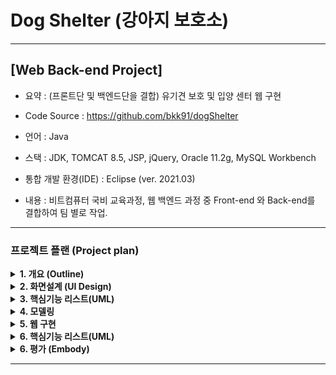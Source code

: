 
# Dog Shelter (강아지 보호소)
---
## [Web Back-end Project] 

- 요약 : (프론트단 및 백엔드단을 결합) 유기견 보호 및 입양 센터 웹 구현

- Code Source : https://github.com/bkk91/dogShelter

- 언어 : Java

- 스택 : JDK, TOMCAT 8.5, JSP, jQuery, Oracle 11.2g, MySQL Workbench

- 통합 개발 환경(IDE) : Eclipse (ver. 2021.03)

- 내용 : 비트컴퓨터 국비 교육과정, 웹 백엔드 과정 중 Front-end 와 Back-end를 결합하여 팀 별로 작업.

---
### 프로젝트 플랜 (Project plan)


<details>
<summary> <b> 1. 개요 (Outline) </b> </summary>
<div markdown="1">
 
- 주제 : DB와 프론트의 유기적인 연동을 위하여 접근성 용이하며 데이터를 관리하기 쉬운 유기견을 선정
 
- 목표 : 주인으로 부터 버려진 유기견들을 관리, 보호하고 새로운 주인들에게 분양하기 위한 강아지 관리

- 구성 요소 : TOMCAT Server (Version 8.5), MySQL WorkBench(3.3.2), JDK(8.0) 
프로그램 사용하여 html을 jsp 파일로 변환하였고, servlet java 파일을 사용하여 TOMCAT서버에 정보를 요청, MYSQL과 연동하여 프로젝트를 구성

<img src="./img/img1.png"  width="300">

- 개발 지침 : 
팀 인원 6명을 3명 / 3명 나누어 작업
작업 시 FILEZILLA에 이미지 파일과 VERSION을 관리하여 지속적인 파일 작업

<img src="./img/img2.png"  width="300">

- 핵심 기능 : 
사용자의 Register (사용자 등록) Login / Logout
메뉴 바의 Adoption Section 에서 센터내 동물을 MySQL pet table에서 확인 
사용자가 동물을 입양할 시 pet table에서 해당 list를 삭제
adopted_pet table에 추가하여 입양된 동물을 등록과 PAGING
게시판에 사용자가 게시글 작성, 보기, 수정, 삭제 (CRUD)
게시판 관리자가 공지사항을 등록하면 게시판 내의 최 상단으로 이동하고 모든 게시물을 관리(CRUD)
Direction에 카카오 map API를 받아와서 센터로 길찾기 할 수 있는 기능

- 개발 방식 : Agile / scrum 방식을 활용하여 정해진 날짜 까지 반응형 기능을 구현 및 6명의 인원르 각각 2명씩 나누어 짝코딩.  

 </div>
</details>

<details>
<summary> <b> 2. 화면설계 (UI Design) </b> </summary>
<div markdown="1">

<img src="./img/page1.png"  width="300">
<img src="./img/page2.png"  width="300">
<img src="./img/page3.png"  width="300">
<img src="./img/page4.png"  width="300">
<img src="./img/page5.png"  width="300">
<img src="./img/page6.png"  width="300">

Reference1 : https://www.free-css.com/free-css-templates 
사이트 내의 page263 / dpot 자료를 참고하여 css 구성을 참고하여 html은 재구성 

Reference2 : https://unsplash.com/ 
무료 이미지 제공 사이트에서 강아지 이미지 및 무료 로고를 사용

 </div>
</details>

<details>
<summary> <b> 3. 핵심기능 리스트(UML) </b> </summary>
<div markdown="1">
 
 <img src="./img/data1.png"  width="300">
 <img src="./img/data2.png"  width="300">
 <img src="./img/data3.png"  width="300">

 </div>
</details>

<details>
<summary> <b> 4. 모델링 </b> </summary>
<div markdown="1">
 
 <img src="./img/modeling1.png"  width="300">

###### 모델
MySQL에 등록된 모든 데이터
1) 사용자 2) 강아지 3) 게시판

###### 뷰
JSP로 변환된 UI를 구성하는 요소

###### 컨트롤러
서버와의 연결관리, 데이터의 CRUD를 관리하는 java클래스

 </div>
</details>

<details>
<summary> <b> 5. 웹 구현 </b> </summary>
<div markdown="1">
 
 <img src="./img/main1.png"  width="300">
 <img src="./img/main2.png"  width="300">
 <img src="./img/main3.png"  width="300">
 <img src="./img/main4.png"  width="300">

 </div>
</details>

<details>
<summary> <b> 6. 핵심기능 리스트(UML) </b> </summary>
<div markdown="1">

###### Back-end 프로젝트 구성

HTML 파일을 JSP 파일로 변환하여 WebContent의 하위 폴더 형식으로 구성

 <img src="./img/backend1.png"  width="300">
 
###### Tomcat Server와 MySQL DB 연결

MySQL 에 User user라는 새로운 사용자를 추가하여 table을 구상하였고,
Server -> context.xml 파일 내에 jdbc 파일 경로를 설정하여
요청이 있을 시 userdb 내의 table에 접근하도록 허용하게 context.xml 파일 작성

 <img src="./img/backend2.png"  width="300">

###### web.xml 작성

인코딩 양식을 맞추기 위하여 UTF-8을 인코딩하는 CharacterEncodingFilter, ContextLoaderLister 및 java resource-ref 수정.

 <img src="./img/backend2.png"  width="300">

###### 로그인/회원가입/로그아웃 구현

spms.vo 패키지 내의 User.java, spms.dao 패키지 내의 UserDao.java, spms.util내의 DBConnectionPool.java를 사용하여
WebContent -> auth 폴더의 regier 및 login.jsp의 요청을 주면 userdb의 usertable 내용을 추가/확인 하도록 sql문을 작성

<img src="./img/backend3.png"  width="300">

###### 로그인/회원가입/로그아웃 구현

위의 방식과 마찬가지로 userdb 내의 board 내용에 CRUD 기능을 추가 

<img src="./img/backend3.png"  width="300">

 </div>
</details>

<details>
<summary> <b> 6. 평가 (Embody) </b> </summary>
<div markdown="1">
 
프로젝트를 시작하기에 앞서,

 </div>
</details>

---
